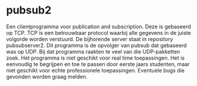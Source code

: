 # pubsub2
Een clientprogramma voor publication and subscription. Deze is gebaseerd op TCP. TCP is een betrouwbaar protocol waarbij alle gegevens in de juiste volgorde worden verstuurd.
De bijhorende server staat in repository pubsubserver2.
Dit programma is de opvolger van pubsub dat gebaseerd was op UDP. Bij dat programma raakten te veel van die UDP-pakketten zoek. 
Het programma is niet geschikt voor real time toepassingen. Het is eenvoudig te begrijpen en toe te passen door eerste jaars studenten, maar niet geschikt voor echte professionele toepassingen. 
Eventuele bugs die gevonden worden graag melden. 
